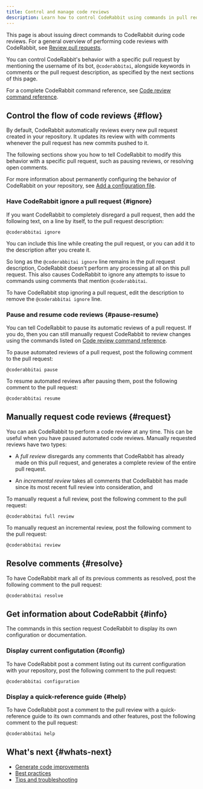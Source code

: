 ```yaml
---
title: Control and manage code reviews
description: Learn how to control CodeRabbit using commands in pull request comments
---
```


This page is about issuing direct commands to CodeRabbit during code reviews.
For a general overview of performing code reviews with CodeRabbit, see [Review pull requests](/guides/code-review-overview).

You can control CodeRabbit's behavior with a specific pull request by mentioning the
username of its bot, `@coderabbitai`, alongside keywords in comments or the pull
request description, as specified by the next sections of this page.

For a complete CodeRabbit command reference, see [Code review command reference](/reference/review-commands).

## Control the flow of code reviews {#flow}

By default, CodeRabbit automatically reviews every new pull request created in
your repository. It updates its review with with comments whenever the pull request has new commits
pushed to it.

The following sections show you how to tell CodeRabbit to modify this behavior with
a specific pull request, such as pausing reviews, or resolving open comments.

For more information about permanently configuring the behavior of CodeRabbit on
your repository, see [Add a configuration file](/getting-started/configure-coderabbit).

### Have CodeRabbit ignore a pull request {#ignore}

If you want CodeRabbit to completely disregard a pull request, then add
the following text, on a line by itself, to the pull request description:

```
@coderabbitai ignore
```

You can include this line while creating the pull request, or you can add it
to the description after you create it.

So long as the `@coderabbitai ignore` line remains in the pull request description, CodeRabbit
doesn't perform any processing at all on this pull request. This also causes
CodeRabbit to ignore any attempts to issue to commands using comments that mention `@coderabbitai`.

To have CodeRabbit stop ignoring a pull request, edit the description to
remove the `@coderabbitai ignore` line.

### Pause and resume code reviews {#pause-resume}

You can tell CodeRabbit to pause its automatic reviews of a pull request. If
you do, then you can still manually request CodeRabbit to review changes using
the commands listed on [Code review command reference](/reference/review-commands).

To pause automated reviews of a pull request, post the following comment to the
pull request:

```
@coderabbitai pause
```

To resume automated reviews after pausing them, post the following comment to the
pull request:

```
@coderabbitai resume
```

## Manually request code reviews {#request}

You can ask CodeRabbit to perform a code review at any time. This can be useful
when you have paused automated code reviews. Manually requested reviews have
two types:

- A _full review_ disregards any comments that CodeRabbit has already made
  on this pull request, and generates a complete review of the entire pull request.

- An _incremental review_ takes all comments that CodeRabbit has made since
  its most recent full review into consideration, and

To manually request a full review, post the following comment to the
pull request:

```
@coderabbitai full review
```

To manually request an incremental review, post the following comment to the
pull request:

```
@coderabbitai review
```

## Resolve comments {#resolve}

To have CodeRabbit mark all of its previous comments as resolved, post the following comment to the
pull request:

```
@coderabbitai resolve
```

## Get information about CodeRabbit {#info}

The commands in this section request CodeRabbit to display its own configuration
or documentation.

### Display current configutation {#config}

To have CodeRabbit post a comment listing out its current configuration
with your repository, post the following comment to the
pull request:

```
@coderabbitai configuration
```

### Display a quick-reference guide {#help}

To have CodeRabbit post a comment to the pull review with a quick-reference
guide to its own commands and other features, post the following comment to the
pull request:

```
@coderabbitai help
```

## What's next {#whats-next}

- [Generate code improvements](/guides/generate-improvements)
- [Best practices](/guides/code-review-best-practices)
- [Tips and troubleshooting](/guides/code-review-tips-and-troubleshooting)
